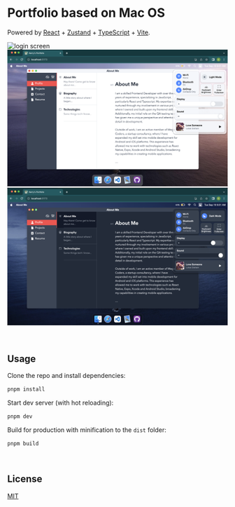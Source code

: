 # Portfolio based on Mac OS

Powered by [React](https://reactjs.org/) + [Zustand](https://zustand-demo.pmnd.rs/) + [TypeScript](https://www.typescriptlang.org/) + [Vite](https://vitejs.dev/).

![login screen](./public/screenshots/login.png)
![light mode](./public/screenshots/light.png)
![dark mode](./public/screenshots/dark.png)

&nbsp;

## Usage

Clone the repo and install dependencies:

```bash
pnpm install
```

Start dev server (with hot reloading):

```bash
pnpm dev
```

Build for production with minification to the `dist` folder:

```bash
pnpm build
```

&nbsp;

## License

[MIT](MIT)
